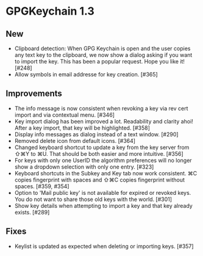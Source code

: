 GPGKeychain 1.3
===============

New
----
* Clipboard detection: When GPG Keychain is open and the user copies any text key to the clipboard, we now show a dialog asking if you want to import the key. This has been a popular request. Hope you like it! [#248]
* Allow symbols in email addresse for key creation. [#365]

Improvements
----
* The info message is now consistent when revoking a key via rev cert import and via contextual menu. [#346]
* Key import dialog has been improved a lot. Readability and clarity ahoi! After a key import, that key will be highlighted. [#358]
* Display info messages as dialog instead of a text window. [#290]
* Removed delete icon from default icons. [#364]
* Changed keyboard shortcut to update a key from the key server from ⇧⌘Y to ⌘U. That should be both easier and more intuitive. [#356]
* For keys with only one UserID the algorithm preferences will no longer show a dropdown selection with only one entry. [#323]
* Keyboard shortcuts in the Subkey and Key tab now work consistent. ⌘C copies fingerprint with spaces and ⇧⌘C copies fingerprint without spaces. [#359, #354]
* Option to 'Mail public key' is not available for expired or revoked keys. You do not want to share those old keys with the world. [#301]
* Show key details when attempting to import a key and that key already exists. [#289]

Fixes
----
* Keylist is updated as expected when deleting or importing keys. [#357]